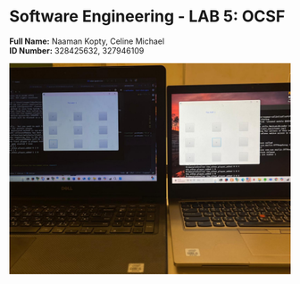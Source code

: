 # Software Engineering - LAB 5: OCSF 

**Full Name:** Naaman Kopty, Celine Michael  
**ID Number:** 328425632, 327946109

![image](TwoComputersProof.jpeg)